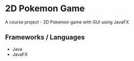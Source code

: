 # 2D Pokemon Game
A course project - 2D Pokemon game with GUI using JavaFX

## Frameworks / Languages
- Java
- JavaFX

